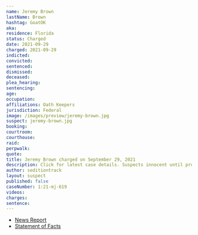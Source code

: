 ```yaml
---
name: Jeremy Brown
lastName: Brown
hashtag: GoatOK
aka:
residence: Florida
status: Charged
date: 2021-09-29
charged: 2021-09-29
indicted:
convicted:
sentenced:
dismissed:
deceased:
plea_hearing:
sentencing:
age:
occupation:
affiliations: Oath Keepers
jurisdiction: Federal
image: /images/preview/jeremy-brown.jpg
suspect: jeremy-brown.jpg
booking:
courtroom:
courthouse:
raid:
perpwalk:
quote:
title: Jeremy Brown charged on September 29, 2021
description: Click for latest case details. Suspects innocent until proven guilty.
author: seditiontrack
layout: suspect
published: false
caseNumber: 1:21-mj-619
videos:
charges:
sentence:
---
```


- [News Report]()
- [Statement of Facts](https://www.justice.gov/usao-dc/case-multi-defendant/file/1438141/download)
